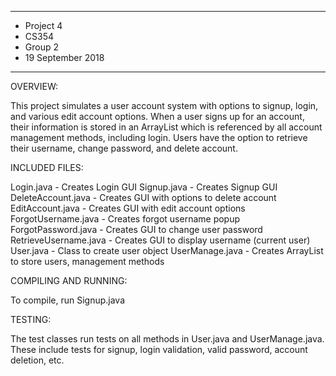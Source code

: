*******************
* Project 4
* CS354
* Group 2
* 19 September 2018
*******************

OVERVIEW:

 This project simulates a user account system with options to signup, login, 
 and various edit account options. When a user signs up for an account, their 
 information is stored in an ArrayList which is referenced by all account 
 management methods, including login. Users have the option to retrieve their
 username, change password, and delete account.


INCLUDED FILES:
 
 Login.java - Creates Login GUI
 Signup.java - Creates Signup GUI
 DeleteAccount.java - Creates GUI with options to delete account
 EditAccount.java - Creates GUI with edit account options
 ForgotUsername.java - Creates forgot username popup
 ForgotPassword.java - Creates GUI to change user password
 RetrieveUsername.java - Creates GUI to display username (current user)
 User.java - Class to create user object 
 UserManage.java - Creates ArrayList to store users, management methods


COMPILING AND RUNNING:

 To compile, run Signup.java


TESTING:

 The test classes run tests on all methods in User.java and UserManage.java.
 These include tests for signup, login validation, valid password, account 
 deletion, etc.

